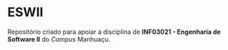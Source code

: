 # ESWII

Repositório criado para apoiar a disciplina de **INF03021 - Engenharia de Software II** do *Campus* Manhuaçu.
